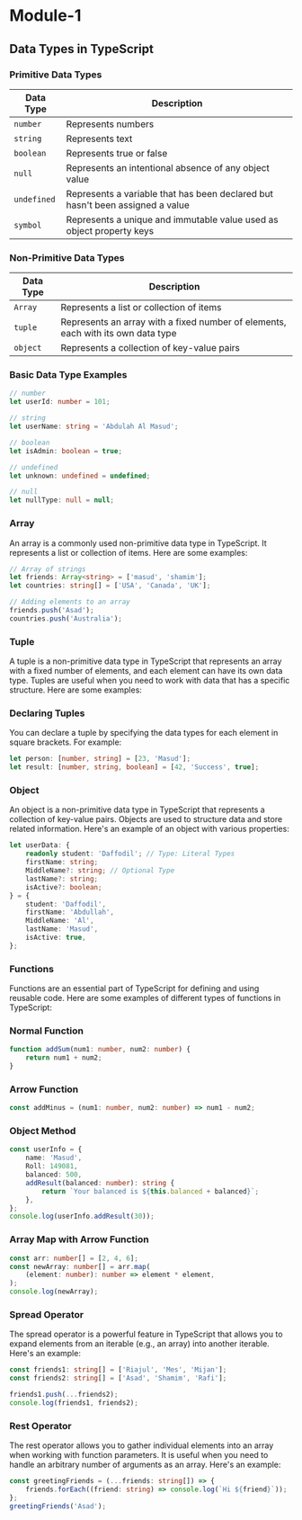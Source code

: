 # Module-1

## Data Types in TypeScript

### Primitive Data Types

| Data Type   | Description                                                                   |
| ----------- | ----------------------------------------------------------------------------- |
| `number`    | Represents numbers                                                            |
| `string`    | Represents text                                                               |
| `boolean`   | Represents true or false                                                      |
| `null`      | Represents an intentional absence of any object value                         |
| `undefined` | Represents a variable that has been declared but hasn't been assigned a value |
| `symbol`    | Represents a unique and immutable value used as object property keys          |

### Non-Primitive Data Types

| Data Type | Description                                                                      |
| --------- | -------------------------------------------------------------------------------- |
| `Array`   | Represents a list or collection of items                                         |
| `tuple`   | Represents an array with a fixed number of elements, each with its own data type |
| `object`  | Represents a collection of key-value pairs                                       |

### Basic Data Type Examples

```typescript
// number
let userId: number = 101;

// string
let userName: string = 'Abdulah Al Masud';

// boolean
let isAdmin: boolean = true;

// undefined
let unknown: undefined = undefined;

// null
let nullType: null = null;
```

### Array

An array is a commonly used non-primitive data type in TypeScript. It represents a list or collection of items. Here are some examples:

```typescript
// Array of strings
let friends: Array<string> = ['masud', 'shamim'];
let countries: string[] = ['USA', 'Canada', 'UK'];

// Adding elements to an array
friends.push('Asad');
countries.push('Australia');
```

### Tuple

A tuple is a non-primitive data type in TypeScript that represents an array with a fixed number of elements, and each element can have its own data type. Tuples are useful when you need to work with data that has a specific structure. Here are some examples:

### Declaring Tuples

You can declare a tuple by specifying the data types for each element in square brackets. For example:

```typescript
let person: [number, string] = [23, 'Masud'];
let result: [number, string, boolean] = [42, 'Success', true];
```

### Object

An object is a non-primitive data type in TypeScript that represents a collection of key-value pairs. Objects are used to structure data and store related information. Here's an example of an object with various properties:

```typescript
let userData: {
    readonly student: 'Daffodil'; // Type: Literal Types
    firstName: string;
    MiddleName?: string; // Optional Type
    lastName?: string;
    isActive?: boolean;
} = {
    student: 'Daffodil',
    firstName: 'Abdullah',
    MiddleName: 'Al',
    lastName: 'Masud',
    isActive: true,
};
```

### Functions

Functions are an essential part of TypeScript for defining and using reusable code. Here are some examples of different types of functions in TypeScript:

### Normal Function

```typescript
function addSum(num1: number, num2: number) {
    return num1 + num2;
}
```

### Arrow Function

```typescript
const addMinus = (num1: number, num2: number) => num1 - num2;
```

### Object Method

```typescript
const userInfo = {
    name: 'Masud',
    Roll: 149081,
    balanced: 500,
    addResult(balanced: number): string {
        return `Your balanced is ${this.balanced + balanced}`;
    },
};
console.log(userInfo.addResult(30));
```

### Array Map with Arrow Function

```typescript
const arr: number[] = [2, 4, 6];
const newArray: number[] = arr.map(
    (element: number): number => element * element,
);
console.log(newArray);
```

### Spread Operator

The spread operator is a powerful feature in TypeScript that allows you to expand elements from an iterable (e.g., an array) into another iterable. Here's an example:

```typescript
const friends1: string[] = ['Riajul', 'Mes', 'Mijan'];
const friends2: string[] = ['Asad', 'Shamim', 'Rafi'];

friends1.push(...friends2);
console.log(friends1, friends2);
```

### Rest Operator

The rest operator allows you to gather individual elements into an array when working with function parameters. It is useful when you need to handle an arbitrary number of arguments as an array. Here's an example:

```typescript
const greetingFriends = (...friends: string[]) => {
    friends.forEach((friend: string) => console.log(`Hi ${friend}`));
};
greetingFriends('Asad');
```
